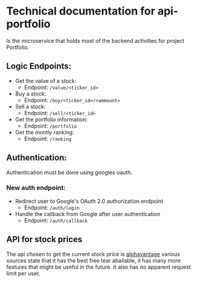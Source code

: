 # Technical documentation for api-portfolio
Is the microservice that holds most of the backend activities for project Portfolio.
## Logic Endpoints:
- Get the value of a stock: 
    - Endpoint: ```/value/<ticker_id>``` 
- Buy a stock:
    - Endpoint: ```/buy/<ticker_id>/<ammount>```
- Sell a stock:
    - Endpoint: ```/sell/<ticker_id>```
- Get the portfolio information:
    - Endpoint: ```/portfolio```
- Get the montly ranking:
    - Endpoint: ```/ranking```
## Authentication:
Authentication must be done using googles oauth.
### New auth endpoint:
- Redirect user to Google's OAuth 2.0 authorization endpoint
    - Endpoint: ```/auth/login```
- Handle the callback from Google after user authentication
    - Endpoint: ```/auth/callback```
## API for stock prices
The api chosen to get the current stock price is [alphavantage](https://www.alphavantage.co/documentation/) various sources state that it has the best free tear abailable, it has many more features that might be useful in the future. It also has no apparent request limit per user.
